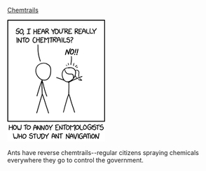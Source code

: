 [Chemtrails](https://xkcd.com/2654)

![Chemtrails](./random_comic.png)

Ants have reverse chemtrails--regular citizens spraying chemicals everywhere they go to control the government.

